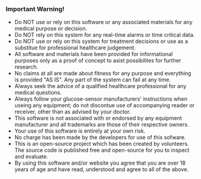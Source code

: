 ### Important Warning!

* Do NOT use or rely on this software or any associated materials for any medical purpose or decision.
* Do NOT rely on this system for any real-time alarms or time critical data.
* Do NOT use or rely on this system for treatment decisions or use as a substitue for professional healthcare judgement.
* All software and materials have been provided for informational purposes only as a proof of concept to asist possibilites for further research.
* No claims at all are made about fitness for any purpose and everything is provided "AS IS". Any part of the system can fail at any time.
* Always seek the advice of a qualified healthcare professional for any medical questions.
* Always follow your glucose-sensor manufacturers' instructions when useing any equipment; do not discontue use of accompanying reader or receiver, other than as advised by your doctor.
* This software is not associated with or endorsed by any equipment manufacturer and all trademarks are those of their respective owners.
* Your use of this software is entirely at your own risk. 
* No charge has been made by the developers for use of this sofware.
* This is an open-source project which has been created by volunteers. The source code is published free and open-source for you to inspect and evaluate.
* By using this software and/or website you agree that you are over 18 years of age and have read, understood and agree to all of the above. 
